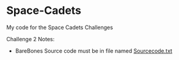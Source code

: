 # Space-Cadets
My code for the Space Cadets Challenges

Challenge 2 Notes:

- BareBones Source code must be in file named [Sourcecode.txt](https://github.com/OlivandoGit/Space-Cadets/blob/master/Sourcecode.txt)
